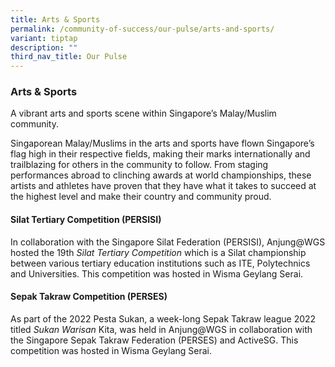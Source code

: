 ```yaml
---
title: Arts & Sports
permalink: /community-of-success/our-pulse/arts-and-sports/
variant: tiptap
description: ""
third_nav_title: Our Pulse
---
```

<h3><strong>Arts &amp; Sports</strong></h3><p>A vibrant arts and sports scene within Singapore’s Malay/Muslim community.</p><p>Singaporean Malay/Muslims in the arts and sports have flown Singapore’s flag high in their respective fields, making their marks internationally and trailblazing for others in the community to follow. From staging performances abroad to clinching awards at world championships, these artists and athletes have proven that they have what it takes to succeed at the highest level and make their country and community proud.</p><p></p><h4><strong>Silat Tertiary Competition (PERSISI)</strong></h4><p>In collaboration with the Singapore Silat Federation (PERSISI), Anjung@WGS hosted the 19th <em>Silat Tertiary Competition</em> which is a Silat championship between various tertiary education institutions such as ITE, Polytechnics and Universities. This competition was hosted in Wisma Geylang Serai.</p><h4><strong>Sepak Takraw Competition (PERSES)</strong></h4><p>As part of the 2022 Pesta Sukan, a week-long Sepak Takraw league 2022 titled <em>Sukan Warisan</em> Kita, was held in Anjung@WGS in collaboration with the Singapore Sepak Takraw Federation (PERSES) and ActiveSG. This competition was hosted in Wisma Geylang Serai.</p>